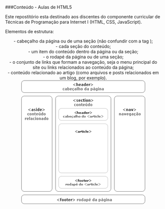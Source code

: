 ###Conteúdo - Aulas de HTML5

Este repostitório esta destinado aos discentes do componente curricular de Técnicas de Programação para Internet I (HTML, CSS, JavaScript).

Elementos de estrutura:

<header> - cabeçalho da página ou de uma seção (não confundir com a tag <head>);
<section> - cada seção do conteúdo;
<article> - um item do conteúdo dentro da página ou da seção;
<footer> - o rodapé da página ou de uma seção;
<nav> - o conjunto de links que formam a navegação, seja o menu principal do site ou links relacionados ao conteúdo da página;
<aside> - conteúdo relacionado ao artigo (como arquivos e posts relacionados em um blog, por exemplo).

<img src="img/html5.png" alt="Estrutura de uma p�gina escrita em HTML 5">